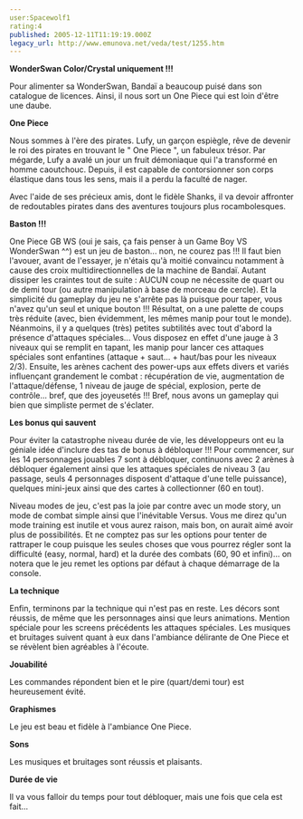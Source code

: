 ```yaml
---
user:Spacewolf1
rating:4
published: 2005-12-11T11:19:19.000Z
legacy_url: http://www.emunova.net/veda/test/1255.htm
---
```

**WonderSwan Color/Crystal uniquement !!!**  

  

Pour alimenter sa WonderSwan, Bandaï a beaucoup puisé dans son catalogue de licences. Ainsi, il nous sort un One Piece qui est loin d'être une daube.  

  

**One Piece**  

Nous sommes à l'ère des pirates. Lufy, un garçon espiègle, rêve de devenir le roi des pirates en trouvant le " One Piece ", un fabuleux trésor. Par mégarde, Lufy a avalé un jour un fruit démoniaque qui l'a transformé en homme caoutchouc. Depuis, il est capable de contorsionner son corps élastique dans tous les sens, mais il a perdu la faculté de nager.  

Avec l'aide de ses précieux amis, dont le fidèle Shanks, il va devoir affronter de redoutables pirates dans des aventures toujours plus rocambolesques.  

  

**Baston !!!**  

One Piece GB WS (oui je sais, ça fais penser à un Game Boy VS WonderSwan ^^) est un jeu de baston... non, ne courez pas !!! Il faut bien l'avouer, avant de l'essayer, je n'étais qu'à moitié convaincu notamment à cause des croix multidirectionnelles de la machine de Bandaï. Autant dissiper les craintes tout de suite : AUCUN coup ne nécessite de quart ou de demi tour (ou autre manipulation à base de morceau de cercle). Et la simplicité du gameplay du jeu ne s'arrête pas là puisque pour taper, vous n'avez qu'un seul et unique bouton !!! Résultat, on a une palette de coups très réduite (avec, bien évidemment, les mêmes manip pour tout le monde). Néanmoins, il y a quelques (très) petites subtilités avec tout d'abord la présence d'attaques spéciales... Vous disposez en effet d'une jauge à 3 niveaux qui se remplit en tapant, les manip pour lancer ces attaques spéciales sont enfantines (attaque + saut... + haut/bas pour les niveaux 2/3). Ensuite, les arènes cachent des power-ups aux effets divers et variés influençant grandement le combat : récupération de vie, augmentation de l'attaque/défense, 1 niveau de jauge de spécial, explosion, perte de contrôle... bref, que des joyeusetés !!! Bref, nous avons un gameplay qui bien que simpliste permet de s'éclater.  

  

**Les bonus qui sauvent**  

Pour éviter la catastrophe niveau durée de vie, les développeurs ont eu la géniale idée d'inclure des tas de bonus à débloquer !!! Pour commencer, sur les 14 personnages jouables 7 sont à débloquer, continuons avec 2 arènes à débloquer également ainsi que les attaques spéciales de niveau 3 (au passage, seuls 4 personnages disposent d'attaque d'une telle puissance), quelques mini-jeux ainsi que des cartes à collectionner (60 en tout).  

Niveau modes de jeu, c'est pas la joie par contre avec un mode story, un mode de combat simple ainsi que l'inévitable Versus. Vous me direz qu'un mode training est inutile et vous aurez raison, mais bon, on aurait aimé avoir plus de possibilités. Et ne comptez pas sur les options pour tenter de rattraper le coup puisque les seules choses que vous pourrez régler sont la difficulté (easy, normal, hard) et la durée des combats (60, 90 et infini)... on notera que le jeu remet les options par défaut à chaque démarrage de la console.  

  

**La technique**  

Enfin, terminons par la technique qui n'est pas en reste. Les décors sont réussis, de même que les personnages ainsi que leurs animations. Mention spéciale pour les screens précédents les attaques spéciales. Les musiques et bruitages suivent quant à eux dans l'ambiance délirante de One Piece et se révèlent bien agréables à l'écoute.  

  

  

**Jouabilité**  

Les commandes répondent bien et le pire (quart/demi tour) est heureusement évité.  

**Graphismes**  

Le jeu est beau et fidèle à l'ambiance One Piece.  

**Sons**  

Les musiques et bruitages sont réussis et plaisants.  

**Durée de vie**  

Il va vous falloir du temps pour tout débloquer, mais une fois que cela est fait...